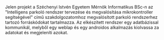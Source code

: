 Jelen projekt a Széchenyi Istvén Egyetem Mérnök Informatikus BSc-n az "Intelligens parkoló rendszer tervezése és megvalósítása mikrokontroller segítségével" című szakdolgozatomhoz megvalósított parkoló rendszerhez tartozó forráskódokat tartalmazza.
Az elkészített rendszer egy adatbázissal kommunikál, melyből egy weblap és egy androidos alkalmazás kiolvassa za adatokat és megjeleníti azokat.
